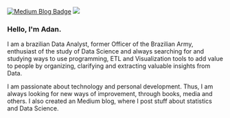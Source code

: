  <div>
  <p align="left">
    <a href="https://medium.com/@adansiqueira" target="_blank"><img src="https://img.shields.io/badge/-Medium%20Blog-%23EA4335?style=for-the-badge&logo=medium&logoColor=white" 
             alt="Medium Blog Badge"></a>
    <a href="https://www.linkedin.com/in/adan-siqueira/" target="_blank"><img src="https://img.shields.io/badge/-LinkedIn-%230077B5?style=for-the-badge&logo=linkedin&logoColor=white" target="_blank"></a>
</div>

### Hello, I'm Adan.

I am a brazilian Data Analyst, former Officer of the Brazilian Army, enthusiast of the study of Data Science and always searching for and studying ways to use programming, ETL and Visualization tools to add value to people by organizing, clarifying and extracting valuable insights from Data.  
</ul>
I am passionate about technology and personal development. Thus, I am always looking for new ways of improvement, through books, media and others. I also created an Medium blog, where I post stuff about statistics and Data Science. 


</ul>
